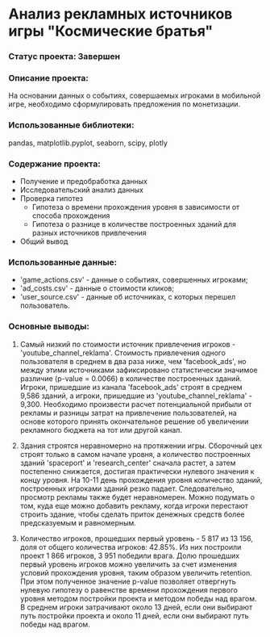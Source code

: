 # Анализ рекламных источников игры "Космические братья"

### Статус проекта: Завершен

### Описание проекта: 
На основании данных о событиях, совершаемых игроками в мобильной игре, необходимо сформулировать предложения по монетизации.

### Использованные библиотеки: 
pandas, matplotlib.pyplot, seaborn, scipy, plotly

### Содержание проекта:
- Получение и предобработка данных
- Исследовательский анализ данных
- Проверка гипотез
  - Гипотеза о времени прохождения уровня в зависимости от способа прохождения
  - Гипотеза о разнице в количестве построенных зданий для разных источников привлечения
- Общий вывод

### Использованные данные:
- 'game_actions.csv' - данные о событиях, совершенных игроками;
- 'ad_costs.csv' - данные о стоимости кликов;
- 'user_source.csv' - данные об источниках, с которых перешел пользователь.


### Основные выводы:
1) Самый низкий по стоимости источник привлечения игроков - 'youtube_channel_reklama'. Стоимость привлечения одного пользователя в среднем в два раза ниже, чем 'facebook_ads', но между этими источниками зафиксировано статистически значимое различие (p-value = 0.0066) в количестве построенных зданий. Игроки, пришедшие из канала 'facebook_ads' строят в среднем 9,586 зданий, а игроки, пришедшие из 'youtube_channel_reklama' - 9,300. Необходимо произвести расчет потенциальной прибыли от рекламы и разницы затрат на привлечение пользователей, на основе которого принять окончательное решение об увеличении рекламного бюджета на тот или другой канал.

2) Здания строятся неравномерно на протяжении игры. Сборочный цех строят только в самом начале уровня, а количество построенных зданий 'spaceport' и 'research_center' сначала растет, а затем постепенно снижается, достигая практически нулевого значения к концу уровня. На 10-11 день прохождения уровня количество зданий, построенных игроками зданий резко падает. Следовательно, просмотр рекламы также будет неравномерен. Можно подумать о том, куда еще можно добавить рекламу, когда игроки перестают строить здание, чтобы сделать приток денежных средств более предсказуемым и равномерным.

4) Количество игроков, прошедших первый уровень - 5 817 из 13 156, доля от общего количества игроков: 42.85%. Из них построили проект 1 866 игроков, 3 951 победили врага. Долю прошедших первый уровень игроков можно увеличить за счет изменения условий прохождения уровня, таким образом увеличить retention. При этом полученное значение p-value позволяет отвергнуть нулевую гипотезу о равенстве времени прохождения первого уровня методом постройки проекта и методом победы над врагом. В среднем игроки затрачивают около 13 дней, если они выбирают путь постройки проекта и около 11 дней, если они выбирают путь победы над врагом.
